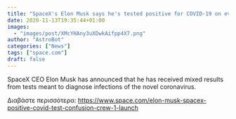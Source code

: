```yaml
---
title: "SpaceX's Elon Musk says he's tested positive for COVID-19 on eve of NASA astronaut launch"
date: 2020-11-13T19:35:44+01:00
images:
  - "images/post/XMcYHAny3uXDwkAifpp4X7.png"
author: "AstroBot"
categories: ["News"]
tags: ["space.com"]
draft: false
---
```


SpaceX CEO Elon Musk has announced that he has received mixed results from tests meant to diagnose infections of the novel coronavirus. 

Διαβάστε περισσότερα: https://www.space.com/elon-musk-spacex-positive-covid-test-confusion-crew-1-launch
